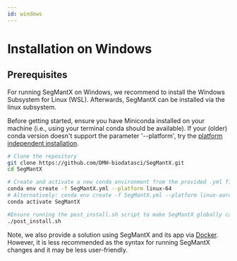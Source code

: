 ```yaml
---
id: windows
---
```


# Installation on Windows

## Prerequisites
For running SegMantX on Windows, we recommend to install the Windows Subsystem for Linux (WSL). Afterwards, SegMantX can be installed via the linux subsystem.

Before getting started, ensure you have Miniconda installed on your machine (i.e., using your terminal conda should be available).
If your (older) conda version doesn't support the parameter '--platform', try the [platform independent installation](https://dmh-biodatasci.github.io/SegMantX/installation/independent.html).

```bash
# Clone the repository
git clone https://github.com/DMH-biodatasci/SegMantX.git
cd SegMantX

# Create and activate a new conda environment from the provided .yml file
conda env create -f SegMantX.yml --platform linux-64
# Alternatively: conda env create -f SegMantX.yml --platform linux-aarch64
conda activate SegMantX

#Ensure running the post_install.sh script to make SegMantX globally callable
./post_install.sh
```

Note, we also provide a solution using SegMantX and its app via [Docker](https://dmh-biodatasci.github.io/SegMantX/docker.html). However, it is less recommended as the syntax for running SegMantX changes and it may be less user-friendly.